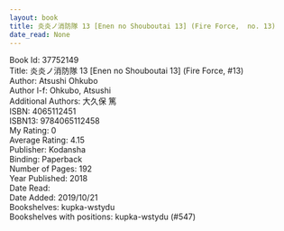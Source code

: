 ```yaml
---
layout: book
title: 炎炎ノ消防隊 13 [Enen no Shouboutai 13] (Fire Force,  no. 13)
date_read: None
---
```


Book Id: 37752149<br />
Title: 炎炎ノ消防隊 13 [Enen no Shouboutai 13] (Fire Force, #13)<br />
Author: Atsushi Ohkubo<br />
Author l-f: Ohkubo, Atsushi<br />
Additional Authors: 大久保 篤<br />
ISBN: 4065112451<br />
ISBN13: 9784065112458<br />
My Rating: 0<br />
Average Rating: 4.15<br />
Publisher: Kodansha<br />
Binding: Paperback<br />
Number of Pages: 192<br />
Year Published: 2018<br />
Date Read: <br />
Date Added: 2019/10/21<br />
Bookshelves: kupka-wstydu<br />
Bookshelves with positions: kupka-wstydu (#547)<br />

